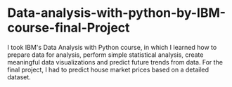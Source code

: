 # Data-analysis-with-python-by-IBM-course-final-Project
I took IBM's Data Analysis with Python course, in which I learned how to prepare data for analysis, perform simple statistical analysis, create meaningful data visualizations and predict future trends from data. For the final project, I had to predict house market prices based on a detailed dataset.
